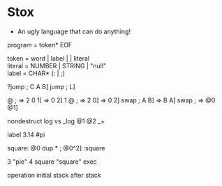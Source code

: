 # Stox

- An ugly language that can do anything!

program = token* EOF

token   = word | label | | literal  
literal = NUMBER | STRING | "null"  
label   = CHAR* (: | ;)  

?jump ; C A B]
jump ; L]


@ ; => 2 0 1] => 0 2]
1 @ ; => 2 0] => 0 2]
swap ; A B] => B A]
swap ; => @0 @1]

nondestruct
log vs _log
@1 @2 _+

label
3.14 #pi

square: 
@0 dup *
; @0^2]
:square

3 "pie" 4 square "square" exec

operation
  initial stack
  after stack